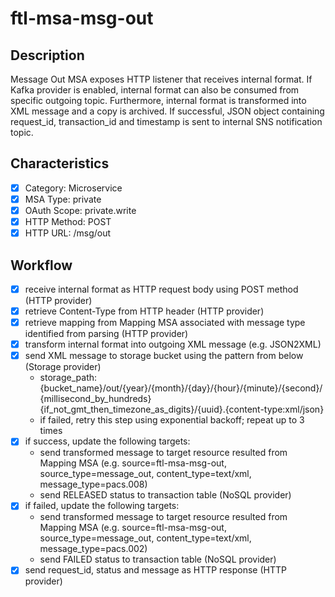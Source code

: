 # ftl-msa-msg-out

## Description

Message Out MSA exposes HTTP listener that receives internal format. If Kafka provider
is enabled, internal format can also be consumed from specific outgoing topic. Furthermore,
internal format is transformed into XML message and a copy is archived. If successful,
JSON object containing request_id, transaction_id and timestamp is sent to internal SNS
notification topic.

## Characteristics

- [x] Category: Microservice
- [x] MSA Type: private
- [x] OAuth Scope: private.write
- [x] HTTP Method: POST
- [x] HTTP URL: /msg/out

## Workflow

- [x] receive internal format as HTTP request body using POST method (HTTP provider)
- [x] retrieve Content-Type from HTTP header (HTTP provider)
- [x] retrieve mapping from Mapping MSA associated with message type identified from parsing (HTTP provider)
- [x] transform internal format into outgoing XML message (e.g. JSON2XML)
- [x] send XML message to storage bucket using the pattern from below (Storage provider)
  * storage_path: {bucket_name}/out/{year}/{month}/{day}/{hour}/{minute}/{second}/{millisecond_by_hundreds}{if_not_gmt_then_timezone_as_digits}/{uuid}.{content-type:xml/json}
  * if failed, retry this step using exponential backoff; repeat up to 3 times
- [x] if success, update the following targets:
  * send transformed message to target resource resulted from Mapping MSA (e.g. source=ftl-msa-msg-out, source_type=message_out, content_type=text/xml, message_type=pacs.008)
  * send RELEASED status to transaction table (NoSQL provider)
- [x] if failed, update the following targets:
  * send transformed message to target resource resulted from Mapping MSA (e.g. source=ftl-msa-msg-out, source_type=message_out, content_type=text/xml, message_type=pacs.002)
  * send FAILED status to transaction table (NoSQL provider)
- [x] send request_id, status and message as HTTP response (HTTP provider)
